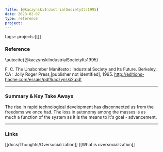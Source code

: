 ```yaml
---
Title: [@kaczynskiIndustrialSocietyIts1995]
date: 2023-02-07
type: reference
project:
---
```


tags::
projects:[[]]

### Reference 

\autocite{@kaczynskiIndustrialSocietyIts1995}


F. C. The Unabomber Manifesto : Industrial Society and Its Future. Berkeley, CA : Jolly Roger Press,[publisher not identified], 1995.
http://editions-hache.com/essais/pdf/kaczynski2.pdf

---

### Summary & Key Take Aways

The rise in rapid technological development has disconnected us from the freedoms we once had. The loss in autonomy among the masses is as much a function of the system as it is the means to it's goal - advancement. 


--- 

### Links

[[docs/Thoughts/Oversocialization]]
[[What is oversocialization]]
